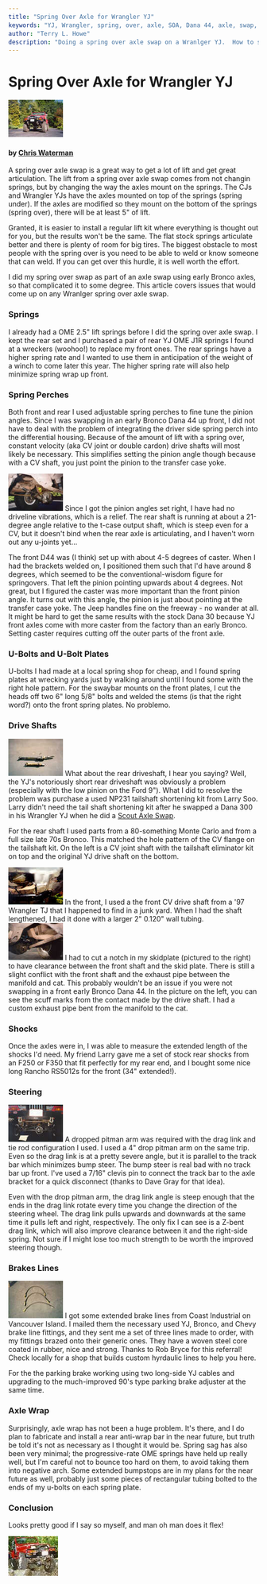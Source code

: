 ```yaml
---
title: "Spring Over Axle for Wrangler YJ"
keywords: "YJ, Wrangler, spring, over, axle, SOA, Dana 44, axle, swap, upgrade, Ford 9"
author: "Terry L. Howe"
description: "Doing a spring over axle swap on a Wranlger YJ.  How to swap a Dana 44 and Ford 9 inch from an early Bronco into a Jeep Wrangler YJ."
---
```


# Spring Over Axle for Wrangler YJ

[![Yet another view](homedwn_.jpg)](homedwn.jpg)

#### by [Chris Waterman](mailto:chrisw@off-road.com)

A spring over axle swap is a great way to get a lot of lift and
get great articulation.  The lift from a spring over axle swap
comes from not changin springs, but by changing the way the
axles mount on the springs.  The CJs and Wrangler YJs have the
axles mounted on top of the springs (spring under).  If the
axles are modified so they mount on the bottom of the springs
(spring over), there will be at least 5" of lift.

Granted, it is easier to install a regular lift kit where everything
is thought out for you, but the results won't be the same.  The
flat stock springs articulate better and there is plenty of room
for big tires.  The biggest obstacle to most people with the spring
over is you need to be able to weld or know someone that can weld.
If you can get over this hurdle, it is well worth the effort.

I did my spring over swap as part of an axle swap using early
Bronco axles, so that complicated it to some degree.  This article
covers issues that would come up on any Wranlger spring over axle
swap.

### Springs

I already had a OME 2.5" lift springs before I did the spring
over axle swap.  I kept the rear set and I purchased a pair of rear
YJ OME J1R springs I found at a wreckers (woohoo!) to replace my
front ones.  The rear springs have a higher spring rate and I wanted
to use them in anticipation of the weight of a winch to come later
this year.  The higher spring rate will also help minimize spring
wrap up front.

### Spring Perches

Both front and rear I used adjustable spring perches to fine tune
the pinion angles.  Since I was swapping in an early Bronco Dana
44 up front, I did not have to deal with the problem of integrating
the driver side spring perch into the differential housing.  Because
of the amount of lift with a spring over, constant velocity (aka CV
joint or double cardon) drive shafts will most likely be necessary.
This simplifies setting the pinion angle though because with a CV
shaft, you just point the pinion to the transfer case yoke.

[![Rear shock bracket and driveshaft detail](rrshaft_.jpg)](rrshaft.jpg)
Since I got the pinion angles set right, I have had no driveline
vibrations, which is a relief.  The rear shaft is running at about
a 21-degree angle relative to the t-case output shaft, which is steep
even for a CV, but it doesn't bind when the rear axle is articulating,
and I haven't worn out any u-joints yet...

The front D44 was (I think) set up with about 4-5 degrees of caster.
When I had the brackets welded on, I positioned them such that I'd have
around 8 degrees, which seemed to be the conventional-wisdom figure for
springovers. That left the pinion pointing upwards about 4 degrees. 
Not great, but I figured the caster was more important than the front
pinion angle.  It turns out with this angle, the pinion is just about
pointing at the transfer case yoke.  The Jeep handles fine on the
freeway - no wander at all.  It might be hard to get the same results
with the stock Dana 30 because YJ front axles come with more caster
from the factory than an early Bronco.  Setting caster requires cutting
off the outer parts of the front axle.

### U-Bolts and U-Bolt Plates

U-bolts I had made at a local spring shop for cheap, and I found spring
plates at wrecking yards just by walking around until I found some with
the right hole pattern.  For the swaybar mounts on the front plates,
I cut the heads off two 6" long 5/8" bolts and welded the stems (is that
the right word?) onto the front spring plates.  No problemo.

### Drive Shafts

[![New (to me) Bronco shaft w/ Currie kit vs old POS YJ shaft](dshafts_.jpg)](dshafts.jpg)
What about the rear driveshaft, I hear you saying? Well, the YJ's
notoriously short rear driveshaft was obviously a problem (especially
with the low pinion on the Ford 9").  What I did to resolve the problem
was purchase a used NP231 tailshaft shortening kit from Larry Soo.
Larry didn't need the tail shaft shortening kit after he swapped
a Dana 300 in his Wrangler YJ when he did a 
[Scout Axle Swap](/convaxle/ihscout/).

For the rear shaft I used parts from a 80-something Monte Carlo
and from a full size late 70s Bronco.  This matched the hole
pattern of the CV flange on the tailshaft
kit.  On the left is a CV joint shaft with the tailshaft eliminator
kit on top and the original YJ drive shaft on the bottom.

[![Notch cut in skidplate for driveshaft clearance](tcnotch_.jpg)](tcnotch.jpg)
In the front, I used a the front CV drive shaft from a '97 Wrangler TJ
that I happened to find in a junk yard.  When I had the shaft
lengthened, I had it done with a larger 2" 0.120" wall tubing.
[![Note the scuff marks - a new exhaust pipe is a must](conflct_.jpg)](conflct.jpg)
I had to cut a notch in my skidplate (pictured
to the right) to have clearance between the front shaft and the
skid plate.  There is still a slight conflict with the front shaft
and the exhaust pipe between the manifold and cat.  This probably
wouldn't be an issue if you were not swapping in a front early
Bronco Dana 44.
In the picture on the left, you can see the scuff marks from the
contact made by the drive shaft.  I had a custom exhaust pipe bent
from the manifold to the cat.

### Shocks

Once the axles were in, I was able to measure the extended length
of the shocks I'd need.  My friend Larry gave me a set of stock
rear shocks from an F250 or F350 that fit perfectly for my rear
end, and I bought some nice long Rancho RS5012s for the front
(34" extended!).

### Steering

[![The track bar and drag link turned out close to parallel](frtdark_.jpg)](frtdark.jpg)
A dropped pitman arm was required with the drag link and tie rod
configuration I used.  I used a 4" drop pitman arm on the same trip.
Even so the drag link is at a pretty severe angle, but it is parallel
to the track bar which minimizes bump steer.  The bump steer is real
bad with no track bar up front.  I've used a 7/16" clevis pin to
connect the track bar to the axle bracket for a
quick disconnect (thanks to Dave Gray for that idea).

Even with the drop pitman arm, the drag link angle is steep enough
that the ends in the drag link rotate every time you change the
direction of the steering wheel.  The drag link pulls upwards and
downwards at the same time it pulls left and right, respectively.
The only fix I can see is a Z-bent drag link, which will also
improve clearance between it and the right-side spring.  Not sure
if I might lose too much strength to be worth the improved steering
though.

### Brakes Lines

[![Custom brake lines](brkline_.jpg)](brkline.jpg)
I got some extended brake lines from Coast Industrial on Vancouver
Island. I mailed them the necessary used YJ, Bronco, and Chevy brake
line fittings, and they sent me a set of three lines made to order,
with my fittings brazed onto their generic ones. They have a woven
steel core coated in rubber, nice and strong. Thanks to Rob Bryce
for this referral!  Check locally for a shop that builds custom
hyrdaulic lines to help you here.

For the the parking brake working using two long-side YJ cables and
upgrading to the much-improved 90's type parking brake adjuster at
the same time.

### Axle Wrap

Surprisingly, axle wrap has not been a huge problem. It's there,
and I do plan to fabricate and install a rear anti-wrap bar in the near
future, but truth be told it's not as necessary as I thought it would
be.  Spring sag has also been very minimal; the progressive-rate OME
springs have held up really well, but I'm careful not to bounce too hard
on them, to avoid taking them into negative arch. Some extended
bumpstops are in my plans for the near future as well, probably just
some pieces of rectangular tubing bolted to the ends of my u-bolts on
each spring plate.

### Conclusion

Looks pretty good if I say so myself, and man oh man does it flex!

[![Flex](hutflx1_.jpg)](hutflx1.jpg)